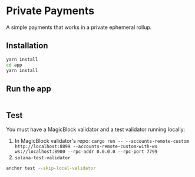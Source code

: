 # Private Payments

A simple payments that works in a private ephemeral rollup.

## Installation

```bash
yarn install
cd app
yarn install
```

## Run the app

```bash

```

## Test

You must have a MagicBlock validator and a test validator running locally: 
1. In MagicBlock validator's repo: `cargo run -- --accounts-remote-custom http://localhost:8899 --accounts-remote-custom-with-ws ws://localhost:8900 --rpc-addr 0.0.0.0 --rpc-port 7799`
2. `solana-test-validator`

```bash
anchor test --skip-local-validator
```
